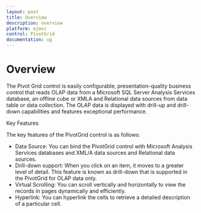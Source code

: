 ```yaml
---
layout: post
title: Overview
description: overview 
platform: ejmvc
control: PivotGrid
documentation: ug
---
```


# Overview 

The Pivot Grid control is easily configurable, presentation-quality business control that reads OLAP data from a Microsoft SQL Server Analysis Services database, an offline cube or XMLA and Relational data sources from data table or data collection. The OLAP data is displayed with drill-up and drill-down capabilities and features exceptional performance.

Key Features

The key features of the PivotGrid control is as follows:

* Data Source: You can bind the PivotGrid control with Microsoft Analysis Services databases and XML/A data sources and Relational data sources.
* Drill-down support: When you click on an item, it moves to a greater level of detail. This feature is known as drill-down that is supported in the PivotGrid for OLAP data only. 
* Virtual Scrolling: You can scroll vertically and horizontally to view the records in pages dynamically and efficiently.
* Hyperlink: You can hyperlink the cells to retrieve a detailed description of a particular cell. 



